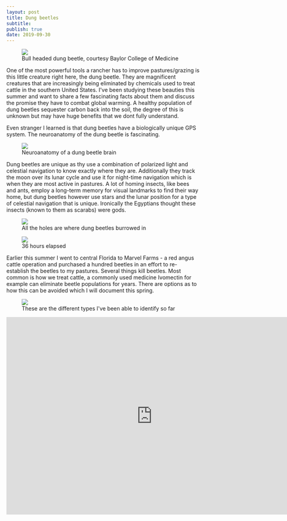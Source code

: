 ```yaml
---
layout: post
title: Dung beetles
subtitle: 
publish: true
date: 2019-09-30
---
```

<figure>
<img src="https://jonbcarroll.s3.us-east-2.amazonaws.com/20190930_beetle_taurus.jpg">
<figcaption> Bull headed dung beetle, courtesy Baylor College of Medicine</figcaption>
</figure>


One of the most powerful tools a rancher has to improve pastures/grazing is this little creature right here, the dung beetle.
They are magnificent creatures that are increasingly being eliminated by chemicals used to treat cattle in the southern United States. I've been studying these beauties this summer and want to share a few fascinating facts about them and discuss the promise they have to combat global warming. A healthy population of dung beetles sequester carbon back into the soil, the degree of this is unknown but may have huge benefits that we dont fully understand.
<p>
 Even stranger I learned is that dung beetles have a biologically unique GPS system. The neuroanatomy of the dung beetle is fascinating.
 <figure>
<img src="
https://jonbcarroll.s3.us-east-2.amazonaws.com/20190930_beetlebrain.jpg">
<figcaption> Neuroanatomy of a dung beetle brain</figcaption>
</figure>
Dung beetles are unique as thy use a combination of polarized light and celestial navigation to know exactly where they are. Additionally they track the moon over its lunar cycle and use it for night-time navigation which is when they are most active in pastures. A lot of homing insects, like bees and ants, employ a long-term memory for visual landmarks to find their way home, but dung beetles however use stars and the lunar position for a type of celestial navigation that is unique. Ironically the Egyptians thought these insects (known to them as scarabs) were gods. 



<figure>
<img src="https://jonbcarroll.s3.us-east-2.amazonaws.com/20190928-dungbeetles.jpg">
<figcaption> All the holes are where dung beetles burrowed in</figcaption>
</figure>


<figure>
<img src="https://jonbcarroll.s3.us-east-2.amazonaws.com/20190928-dungbeetles-24.jpg">
<figcaption>36 hours elapsed</figcaption>
</figure>
 Earlier this summer I went to central Florida to Marvel Farms - a red angus cattle operation and purchased a hundred beetles in an effort to re-establish the beetles to my pastures.
 Several things kill beetles. Most common is how we treat cattle, a commonly used medicine Ivomectin for example can eliminate beetle populations for years. There are options as to how this can be avoided which I will document this spring.
<figure>
<img src="https://jonbcarroll.s3.us-east-2.amazonaws.com/20190930_Zoo-Beetles.jpg">
<figcaption> These are the different types I've been able to identify so far</figcaption>
</figure>
<p>
<p>
<iframe width="760" height="515" src="https://www.youtube.com/embed/ZRN-Lu-m-oY" frameborder="0" allow="accelerometer; autoplay; encrypted-media; gyroscope; picture-in-picture" allowfullscreen></iframe>
